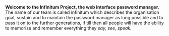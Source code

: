**Welcome to the Infinitum Project, the web interface password manager.**
The name of our team is called infinitum which describes the organisation goal, sustain and to 
maintain the password manager as long possible and to pass it on  to the further generations, if 
till then all people will have the ability to memorise and remember everything they *say, see, speak.*
